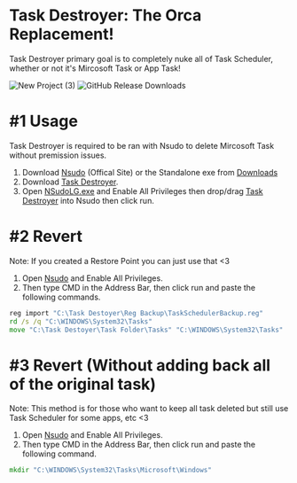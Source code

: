 # Task Destroyer: The Orca Replacement!
Task Destroyer primary goal is to completely nuke all of Task Scheduler, whether or not it's Mircosoft Task or App Task!

![New Project (3)](https://github.com/user-attachments/assets/7b18f20a-ed6f-42fc-9a28-2a8f6c1a5c94)
![GitHub Release Downloads](https://img.shields.io/github/downloads/QuakedK/Task-Destroyer/total)

# #1 Usage
Task Destroyer is required to be ran with Nsudo to delete Mircosoft Task without premission issues.

1. Download [Nsudo](https://github.com/M2TeamArchived/NSudo/releases/download/9.0-Preview1/NSudo_9.0_Preview1_9.0.2676.0.zip) (Offical Site) or the Standalone exe from [Downloads](https://github.com/QuakedK/Task-Destroyer/raw/refs/heads/main/Downloads/NSudoLG.exe)
2. Download [Task Destroyer](https://github.com/QuakedK/Task-Destroyer/releases/download/TaskSchedulerDeleter/Task-Destoyer-V1.2.bat).
3. Open [NSudoLG.exe](https://github.com/QuakedK/Task-Destroyer/raw/refs/heads/main/Downloads/NSudoLG.exe) and Enable All Privileges then drop/drag [Task Destroyer](https://github.com/QuakedK/Task-Destroyer/releases/download/TaskSchedulerDeleter/Task-Destoyer-V1.2.bat) into Nsudo then click run.

# #2 Revert
Note: If you created a Restore Point you can just use that <3

1. Open [Nsudo](https://github.com/QuakedK/Task-Destroyer/raw/refs/heads/main/Downloads/NSudoLG.exe) and Enable All Privileges.
2. Then type CMD in the Address Bar, then click run and paste the following commands.
```bat
reg import "C:\Task Destoyer\Reg Backup\TaskSchedulerBackup.reg"
rd /s /q "C:\WINDOWS\System32\Tasks"
move "C:\Task Destoyer\Task Folder\Tasks" "C:\WINDOWS\System32\Tasks"
```
# #3 Revert (Without adding back all of the original task)
Note: This method is for those who want to keep all task deleted but still use Task Scheduler for some apps, etc <3

1. Open [Nsudo](https://github.com/QuakedK/Task-Destroyer/raw/refs/heads/main/Downloads/NSudoLG.exe) and Enable All Privileges.
2. Then type CMD in the Address Bar, then click run and paste the following command.
```bat
mkdir "C:\WINDOWS\System32\Tasks\Microsoft\Windows"
```
